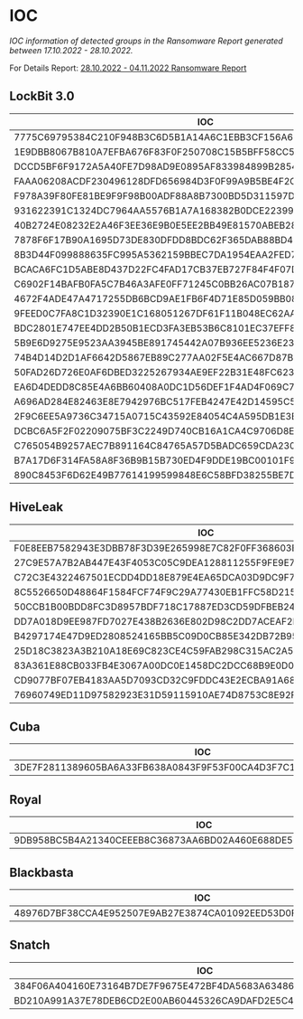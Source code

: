 # IOC

*IOC information of detected groups in the Ransomware Report generated between 17.10.2022 - 28.10.2022.*
 
For Details Report: 
[28.10.2022 - 04.11.2022 Ransomware Report ](https://threatmon.io/threatmon-ransomware-group-activity-report-28-10-2022-04-11-2022/)

## LockBit 3.0

| IOC |
| ------ |
| 7775C69795384C210F948B3C6D5B1A14A6C1EBB3CF156A63007FA7D749D90B6A | 
| 1E9DBB8067B810A7EFBA676F83F0F250708C15B5BFF58CC5E0D5635B7EC6E05F | 
| DCCD5BF6F9172A5A40FE7D98AD9E0895AF833984899B2854AC1513459D009D69 | 
| FAAA06208ACDF230496128DFD656984D3F0F99A9B5BE4F2CBAAEC0BB830BDCF9 | 
| F978A39F80FE81BE9F9F98B00ADF88A8B7300BD5D311597D00DAA47DA3676369 | 
| 931622391C1324DC7964AA5576B1A7A168382B0DCE22399FBECA9AED468138F3 | 
| 40B2724E08232E2A46F3EE36E9B0E5EE2BB49E81570ABEB28035ADC71DB8AC99 | 
| 7878F6F17B90A1695D73DE830DFDD8BDC62F365DAB88BD42B13226668F913254 | 
| 8B3D44F099888635FC995A5362159BBEC7DA1954EAA2FED7BA41650447CF2277 | 
| BCACA6FC1D5ABE8D437D22FC4FAD17CB37EB727F84F4F07DA1F98D279575E1F0 | 
| C6902F14BAFB0FA5C7B46A3AFE0FF71245C0BB26AC07B187FF58FD3FA381DBCB | 
| 4672F4ADE47A4717255DB6BCD9AE1FB6F4D71E85D059BB08E65DF55D416126EB | 
| 9FEED0C7FA8C1D32390E1C168051267DF61F11B048EC62AA5B8E66F60E8083AF | 
| BDC2801E747EE4DD2B50B1ECD3FA3EB53B6C8101EC37EFF8D18E485A7F4A7BD0 | 
| 5B9E6D9275E9523AA3945BE891745442A07B936EE5236E23934250BA3844F65F | 
| 74B4D14D2D1AF6642D5867EB89C277AA02F5E4AC667D87B5ACA380F40EABE1BF | 
| 50FAD26D726E0AF6DBED3225267934AE9EF22B31E48FC623CE93BA582A7E6110 | 
| EA6D4DEDD8C85E4A6BB60408A0DC1D56DEF1F4AD4F069C730DC5431B1C23DA37 | 
| A696AD284E82463E8E7942976BC517FEB4247E42D14595C5997C2E6558DC17A9 | 
| 2F9C6EE5A9736C34715A0715C43592E84054C4A595DB1E3E86544912E4FA273A | 
| DCBC6A5F2F02209075BF3C2249D740CB16A1CA4C9706D8E0AD8C22F19E9AED2A | 
| C765054B9257AEC7B891164C84765A57D5BADC659CDA230CF67B2F7BC5112278 | 
| B7A17D6F314FA58A8F36B9B15B730ED4F9DDE19BC00101F9B0433C733D4D54BB | 
| 890C8453F6D62E49B77614199599848E6C58BFD38255BE7D3809444012349ED4 | 



## HiveLeak

| IOC |
| ------ |
| F0E8EEB7582943E3DBB78F3D39E265998E7C82F0FF368603E09382B8F2AA0F80 | 
| 27C9E57A7B2AB447E43F4053C05C9DEA128811255F9FE9E7722EE26A834BFD38 | 
| C72C3E4322467501ECDD4DD18E879E4EA65DCA03D9DC9F7F0282E092AF553E0E |
| 8C5526650D48864F1584FCF74F9C29A77430EB1FFC58D215CB4D4E33C7B7C1F0 | 
| 50CCB1B00BDD8FC3D8957BDF718C17887ED3CD59DFBEB247193A33041CF6E03B | 
| DD7A018D9EE987FD7027E438B2636E802D98C2DD7ACEAF2EC6DB711FB08C6DAB | 
| B4297174E47D9ED2808524165BB5C09D0CB85E342DB72B955EDD4D5A0C490F9E | 
| 25D18C3823A3B210A18E69C823CE4C59FAB298C315AC2A5D891027921D1C6D7E | 
| 83A361E88CB033FB4E3067A00DC0E1458DC2DCC68B9E0D01F4EA16B50DB9EE11 | 
| CD9077BF07EB4183AA5D7093CD32C9FDDC43E2ECBA91A682D666B041C39A4CD2 | 
| 76960749ED11D97582923E31D59115910AE74D8753C8E92F918F604CA8A0D26D | 



## Cuba

| IOC |
| ------ |
| 3DE7F2811389605BA6A33FB638A0843F9F53F00CA4D3F7C162B5A3B3CCCF4B8A | 



## Royal

| IOC |
| ------ |
| 9DB958BC5B4A21340CEEEB8C36873AA6BD02A460E688DE56CCBBA945384B1926 | 


## Blackbasta

| IOC |
| ------ |
| 48976D7BF38CCA4E952507E9AB27E3874CA01092EED53D0FDE89C5966E9533BB | 



## Snatch

| IOC |
| ------ |
| 384F06A404160E73164B7DE7F9675E472BF4DA5683A63486BF0F711D72836A84 | 
| BD210A991A37E78DEB6CD2E00AB60445326CA9DAFD2E5C4CCC71028D88B4A70F | 

